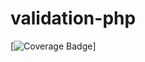 # validation-php

[![Coverage Badge](https://img.shields.io/endpoint?url=https://gist.githubusercontent.com/5upermario/546728acadf5c64cea6e5c4514e9c7e9/raw/validation_php__heads_main.json)]
